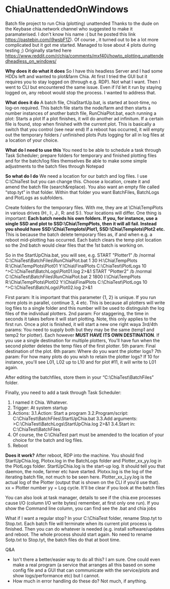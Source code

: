 # ChiaUnattendedOnWindows
Batch file project to run Chia (plotting) unattended
Thanks to the dude on the Keybase chia.network channel who suggested to make it paramaterised. I don't know his name :( but he posted this link https://pastebin.com/i9wsbF1Z). Of course , it turned out to be a lot more complicated but it got me started. Managed to lose about 4 plots during testing ;) Originally started here https://www.reddit.com/r/chia/comments/mxf40j/howto_plotting_unattendedheadless_on_windows/

**Why does it do what it does**
So I have this headless Server and I had some HDDs left and wanted to plot&farm Chia. At first I tried the GUI but it requires you to stay logged on (through e.g. RDP). Not what I want. Then I went to CLI but encountered the same issue. Even if I’d let it run by staying logged on, any reboot would stop the process.
I wanted to address that.

**What does it do**
A batch file, ChiaStartUp.bat, is started at boot-time, no log-on required. This batch file starts the node/farm and then starts a number instances of another batch file, RunChiaPlot.bat, each running a plot:
    Starts a plot
    If a plot finishes, it will do another ad infinitum.
    If a certain file is found, stop when finished with the current plot. This is basically a switch that you control (see near end)
    If a reboot has occurred, it will empty out the temporary folders / unfinished plots
    Puts logging for all in log files at a location of your choice.

**What do I need to use this**
You need to be able to schedule a task through Task Scheduler;
prepare folders for temporary and finished plotting files and for the batch/log files themselves
Be able to make some simple adjustments to the batch files through Notepad

**So what do I do**
We need a location for our batch and log files. I use C:\ChiaTest but you can change this. Choose a location, create it and amend the batch file (search&replace). You also want an empty file called “stop.tyt” in that folder. Within that folder you want BatchFiles, BatchLogs and PlotLogs as subfolders.
    
Create folders for the temporary files. With me, they are at \Chia\TempPlots in various drives (H:, I:, J:, R: and S:). Your locations will differ. One thing is important: **Each batch needs his own folders. If you, for instance, use a single SSD and plot to SSD:\Chia\TempPlots, then it will all fail. Instead you should have SSD:\Chia\Templots\Plot1, SSD:\Chia\Templots\Plot2 etc.** This is because the batch delete temporary files as, if and when e.g. a reboot mid-plotting has occurred. Each batch clears the temp plot location so the 2nd batch would clear files that the 1st batch is working on.

So in the StartUpChia.bat, you will see, e.g.
START "Plotter1" /b /normal C:\ChiaTest\BatchFiles\RunChiaPlot.bat 1 30 H:\Chia\TempPlots R:\Chia\TempPlots\Plot01 Y:\Chia\FinalPlots C:\ChiaTest\PlotLogs 10 ^>C:\ChiaTest\BatchLogs\Plot01.log 2>&1
START "Plotter2" /b /normal C:\ChiaTest\BatchFiles\RunChiaPlot.bat 2 1800 I:\Chia\TempPlots R:\Chia\TempPlots\Plot02 Y:\Chia\FinalPlots C:\ChiaTest\PlotLogs 10 ^>C:\ChiaTest\BatchLogs\Plot02.log 2>&1

First param: It is important that this parameter {1, 2} is unique. If you run more plots in parallel, continue 3, 4 etc. This is because all plotters will write log files to a single folder and this number will be used to distinguish the log files of the individual plotters.
2nd param: For staggering, the time in seconds it takes before it will start plotting. Note, this only applies to the first run. Once a plot is finished, it will start a new one right waya
3rd/4th params: You need to supply both but they may be the same (temp1 and temp2 for plotter). Each however **MUST HAVE ITS OWN DESTINATION**. If you use a single destination for multiple plotters, You'll have fun when the second plotter deletes the temp files of the first plotter.
5th param: Final destination of the plot.
6th param: Where do you want the plotter logs?
7th param: For how many plots do you wish to retain the plotter logs? If 10 for instance, you'll see L01, L02 up to L10 and for plot #11, it will write to L01 again.

After editing the batchfiles, store them in your “C:\ChiaTest\BatchFiles” folder. 

Finally, you need to add a task through Task Scheduler:
1. I named it Chia. Whatever.
2. Trigger: At system startup
3. Actions:
3.1.Action: Start a program
3.2.Program/script: C:\ChiaTest\BatchFiles\StartUpChia.bat
3.3.Add arguments: >C:\ChiaTest\BatchLogs\StartUpChia.log 2>&1
3.4.Start in: C:\ChiaTest\BatchFiles
4. Of course, the C:\ChiaTest part must be amended to the location of your choice for the batch and log files.
5. Reboot

**Does it work?**
After reboot, RDP into the machine. You should find StartUpChia.log, Plotxx.log in the BatchLogs folder and Plotter_xx_yy.log in the PlotLogs folder.
StartUpChia.log is the start-up log. It should tell you that daemon, the node, farmer etc have started.
Plotxx.log is the log of the iterating batch file, not much to be seen here.
Plotter_xx_Lyy.log is the actual log of the Plotter (output that is shown on the CLI if you’d use that).
xx = Plotter number
yy = Log cycle. It'll be clear if you look at the batch files

You can also look at task manager, details to see if the chia.exe processes cause I/O (column I/O write bytes) remember, at first only one run). If you show the Command line column, you can find see the .bat and chia jobs

What if I want a regular stop?
In your C:\ChiaTest folder, rename Stop.tyt to Stop.txt. Each batch file will terminate when its current plot process is finished. Then you can do whatever is needed (e.g. install software/updates and reboot. The whole process should start again. No need to rename Sotp.txt to Stop.tyt, the batch files do that at boot time.

Q&A
- Isn't there a better/easier way to do all this? I am sure. One could even make a real program (a service that arranges all this based on some config file and a GUI that can communicate with the service/plots and show logs/performance etc) but I cannot.
- How much in error handling do these do? Not much, if anything.
